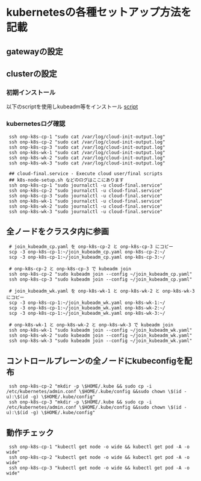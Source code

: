 # kubernetesの各種セットアップ方法を記載

## gatewayの設定<br>

## clusterの設定<br>
### 初期インストール
以下のscriptを使用しkubeadm等をインストール
[script](https://github.com/maron-gt123/kubanetesu-cluster-setup/blob/main/cluster-setup/k8s-node-setup.sh)
### kubernetesログ確認<br>
     ssh onp-k8s-cp-1 "sudo cat /var/log/cloud-init-output.log"
     ssh onp-k8s-cp-2 "sudo cat /var/log/cloud-init-output.log"
     ssh onp-k8s-cp-3 "sudo cat /var/log/cloud-init-output.log"
     ssh onp-k8s-wk-1 "sudo cat /var/log/cloud-init-output.log"
     ssh onp-k8s-wk-2 "sudo cat /var/log/cloud-init-output.log"
     ssh onp-k8s-wk-3 "sudo cat /var/log/cloud-init-output.log"
     
     ## cloud-final.service - Execute cloud user/final scripts
     ## k8s-node-setup.sh などのログはここにあります
     ssh onp-k8s-cp-1 "sudo journalctl -u cloud-final.service"
     ssh onp-k8s-cp-2 "sudo journalctl -u cloud-final.service"
     ssh onp-k8s-cp-3 "sudo journalctl -u cloud-final.service"
     ssh onp-k8s-wk-1 "sudo journalctl -u cloud-final.service"
     ssh onp-k8s-wk-2 "sudo journalctl -u cloud-final.service"
     ssh onp-k8s-wk-3 "sudo journalctl -u cloud-final.service"
## 全ノードをクラスタ内に参画<br>
     # join_kubeadm_cp.yaml を onp-k8s-cp-2 と onp-k8s-cp-3 にコピー
     scp -3 onp-k8s-cp-1:~/join_kubeadm_cp.yaml onp-k8s-cp-2:~/
     scp -3 onp-k8s-cp-1:~/join_kubeadm_cp.yaml onp-k8s-cp-3:~/
     
     # onp-k8s-cp-2 と onp-k8s-cp-3 で kubeadm join
     ssh onp-k8s-cp-2 "sudo kubeadm join --config ~/join_kubeadm_cp.yaml"
     ssh onp-k8s-cp-3 "sudo kubeadm join --config ~/join_kubeadm_cp.yaml"
     
     # join_kubeadm_wk.yaml を onp-k8s-wk-1 と onp-k8s-wk-2 と onp-k8s-wk-3 にコピー
     scp -3 onp-k8s-cp-1:~/join_kubeadm_wk.yaml onp-k8s-wk-1:~/
     scp -3 onp-k8s-cp-1:~/join_kubeadm_wk.yaml onp-k8s-wk-2:~/
     scp -3 onp-k8s-cp-1:~/join_kubeadm_wk.yaml onp-k8s-wk-3:~/
     
     # onp-k8s-wk-1 と onp-k8s-wk-2 と onp-k8s-wk-3 で kubeadm join
     ssh onp-k8s-wk-1 "sudo kubeadm join --config ~/join_kubeadm_wk.yaml"
     ssh onp-k8s-wk-2 "sudo kubeadm join --config ~/join_kubeadm_wk.yaml"
     ssh onp-k8s-wk-3 "sudo kubeadm join --config ~/join_kubeadm_wk.yaml"
## コントロールプレーンの全ノードにkubeconfigを配布
     ssh onp-k8s-cp-2 "mkdir -p \$HOME/.kube && sudo cp -i /etc/kubernetes/admin.conf \$HOME/.kube/config &&sudo chown \$(id -u):\$(id -g) \$HOME/.kube/config"
     ssh onp-k8s-cp-3 "mkdir -p \$HOME/.kube && sudo cp -i /etc/kubernetes/admin.conf \$HOME/.kube/config &&sudo chown \$(id -u):\$(id -g) \$HOME/.kube/config"
## 動作チェック
     ssh onp-k8s-cp-1 "kubectl get node -o wide && kubectl get pod -A -o wide"
     ssh onp-k8s-cp-2 "kubectl get node -o wide && kubectl get pod -A -o wide"
     ssh onp-k8s-cp-3 "kubectl get node -o wide && kubectl get pod -A -o wide"
